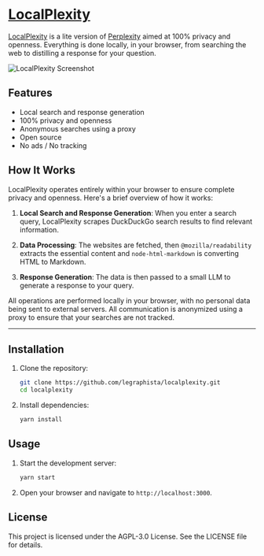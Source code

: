 # [LocalPlexity](https://localplexity.pages.dev/)

[LocalPlexity](https://localplexity.pages.dev/) is a lite version of [Perplexity](https://www.perplexity.ai/) aimed at 100% privacy and openness. Everything is done locally, in your browser, from searching the web to distilling a response for your question.

![LocalPlexity Screenshot](https://raw.githubusercontent.com/legraphista/localplexity/master/assets/images/screenshot.png)

## Features

- Local search and response generation
- 100% privacy and openness
- Anonymous searches using a proxy
- Open source
- No ads / No tracking 

## How It Works

LocalPlexity operates entirely within your browser to ensure complete privacy and openness. Here's a brief overview of how it works:

1. **Local Search and Response Generation**: When you enter a search query, LocalPlexity scrapes DuckDuckGo search results to find relevant information. 

2. **Data Processing**: The websites are fetched, then `@mozilla/readability` extracts the essential content and `node-html-markdown` is converting HTML to Markdown.

3. **Response Generation**: The data is then passed to a small LLM to generate a response to your query.

All operations are performed locally in your browser, with no personal data being sent to external servers. All communication is anonymized using a proxy to ensure that your searches are not tracked.

___

## Installation

1. Clone the repository:
    ```sh
    git clone https://github.com/legraphista/localplexity.git
    cd localplexity
    ```

2. Install dependencies:
    ```sh
    yarn install
    ```

## Usage

1. Start the development server:
    ```sh
    yarn start
    ```

2. Open your browser and navigate to `http://localhost:3000`.

## License
This project is licensed under the AGPL-3.0 License. See the LICENSE file for details.
